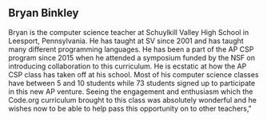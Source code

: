 ## Bryan Binkley

Bryan is the computer science teacher at Schuylkill Valley High School in Leesport, Pennsylvania. He has taught at SV since 2001 and has taught many different programming languages. He has been a part of the AP CSP program since 2015 when he attended a symposium funded by the NSF on introducing collaboration to this curriculum. He is ecstatic at how the AP CSP class has taken off at his school. Most of his computer science classes have between 5 and 10 students while 73 students signed up to participate in this new AP venture. Seeing the engagement and enthusiasm which the Code.org curriculum brought to this class was absolutely wonderful and he wishes now to be able to help pass this opportunity on to other teachers,"
